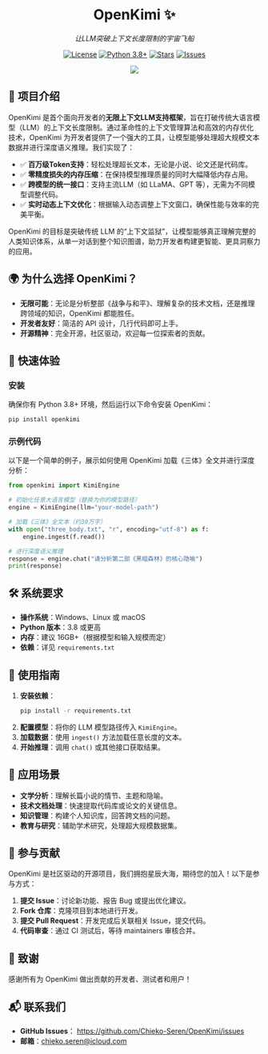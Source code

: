 <div align="center">

<h1> OpenKimi ✨ </h1>

_让LLM突破上下文长度限制的宇宙飞船_

[![License](https://img.shields.io/badge/License-MIT%20License-blue.svg)](https://opensource.org/licenses/MIT%20License)
[![Python 3.8+](https://img.shields.io/badge/python-3.8+-blue.svg)](https://www.python.org/downloads/)
[![Stars](https://img.shields.io/github/stars/Chieko-Seren/openkimi.svg?style=social&label=Star)](https://github.com/yourusername/openkimi)
[![Issues](https://img.shields.io/github/issues/Chieko-Seren/openkimi.svg)](https://github.com/yourusername/openkimi/issues)


  <img src="https://i.postimg.cc/6qdQbvPf/open-kimi.png">
</div>

## 🌟 项目介绍
OpenKimi 是首个面向开发者的**无限上下文LLM支持框架**，旨在打破传统大语言模型（LLM）的上下文长度限制。通过革命性的上下文管理算法和高效的内存优化技术，OpenKimi 为开发者提供了一个强大的工具，让模型能够处理超大规模文本数据并进行深度语义推理。我们实现了：

- ✅ **百万级Token支持**：轻松处理超长文本，无论是小说、论文还是代码库。
- ✅ **零精度损失的内存压缩**：在保持模型推理质量的同时大幅降低内存占用。
- ✅ **跨模型的统一接口**：支持主流LLM（如 LLaMA、GPT 等），无需为不同模型调整代码。
- ✅ **实时动态上下文优化**：根据输入动态调整上下文窗口，确保性能与效率的完美平衡。

OpenKimi 的目标是突破传统 LLM 的“上下文监狱”，让模型能够真正理解完整的人类知识体系，从单一对话到整个知识图谱，助力开发者构建更智能、更具洞察力的应用。

## 🌍 为什么选择 OpenKimi？
- **无限可能**：无论是分析整部《战争与和平》、理解复杂的技术文档，还是推理跨领域的知识，OpenKimi 都能胜任。
- **开发者友好**：简洁的 API 设计，几行代码即可上手。
- **开源精神**：完全开源，社区驱动，欢迎每一位探索者的贡献。

## 🚀 快速体验

### 安装
确保你有 Python 3.8+ 环境，然后运行以下命令安装 OpenKimi：

```bash
pip install openkimi
```

### 示例代码
以下是一个简单的例子，展示如何使用 OpenKimi 加载《三体》全文并进行深度分析：

```python
from openkimi import KimiEngine

# 初始化任意大语言模型（替换为你的模型路径）
engine = KimiEngine(llm="your-model-path")

# 加载《三体》全文本（约30万字）
with open("three_body.txt", "r", encoding="utf-8") as f:
    engine.ingest(f.read())

# 进行深度语义推理
response = engine.chat("请分析第二部《黑暗森林》的核心隐喻")
print(response)
```


## 🛠️ 系统要求
- **操作系统**：Windows、Linux 或 macOS
- **Python 版本**：3.8 或更高
- **内存**：建议 16GB+（根据模型和输入规模而定）
- **依赖**：详见 `requirements.txt`

## 📖 使用指南
1. **安装依赖**：
   ```bash
   pip install -r requirements.txt
   ```
2. **配置模型**：将你的 LLM 模型路径传入 `KimiEngine`。
3. **加载数据**：使用 `ingest()` 方法加载任意长度的文本。
4. **开始推理**：调用 `chat()` 或其他接口获取结果。

## 🌠 应用场景
- **文学分析**：理解长篇小说的情节、主题和隐喻。
- **技术文档处理**：快速提取代码库或论文的关键信息。
- **知识管理**：构建个人知识库，回答跨文档的问题。
- **教育与研究**：辅助学术研究，处理超大规模数据集。

## 🤝 参与贡献
OpenKimi 是社区驱动的开源项目，我们拥抱星辰大海，期待您的加入！以下是参与方式：

1. **提交 Issue**：讨论新功能、报告 Bug 或提出优化建议。
2. **Fork 仓库**：克隆项目到本地进行开发。
3. **提交 Pull Request**：开发完成后关联相关 Issue，提交代码。
4. **代码审查**：通过 CI 测试后，等待 maintainers 审核合并。

## 🌟 致谢
感谢所有为 OpenKimi 做出贡献的开发者、测试者和用户！

## 📬 联系我们
- **GitHub Issues**： https://github.com/Chieko-Seren/OpenKimi/issues
- **邮箱**：chieko.seren@icloud.com
